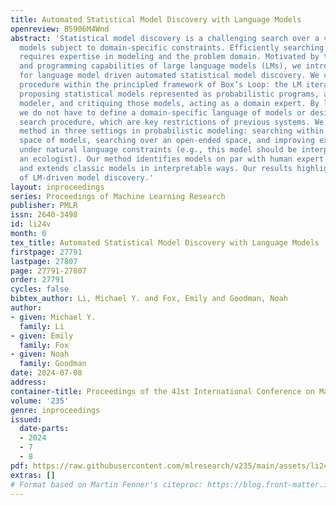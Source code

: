 ```yaml
---
title: Automated Statistical Model Discovery with Language Models
openreview: B5906M4Wnd
abstract: 'Statistical model discovery is a challenging search over a vast space of
  models subject to domain-specific constraints. Efficiently searching over this space
  requires expertise in modeling and the problem domain. Motivated by the domain knowledge
  and programming capabilities of large language models (LMs), we introduce a method
  for language model driven automated statistical model discovery. We cast our automated
  procedure within the principled framework of Box’s Loop: the LM iterates between
  proposing statistical models represented as probabilistic programs, acting as a
  modeler, and critiquing those models, acting as a domain expert. By leveraging LMs,
  we do not have to define a domain-specific language of models or design a handcrafted
  search procedure, which are key restrictions of previous systems. We evaluate our
  method in three settings in probabilistic modeling: searching within a restricted
  space of models, searching over an open-ended space, and improving expert models
  under natural language constraints (e.g., this model should be interpretable to
  an ecologist). Our method identifies models on par with human expert designed models
  and extends classic models in interpretable ways. Our results highlight the promise
  of LM-driven model discovery.'
layout: inproceedings
series: Proceedings of Machine Learning Research
publisher: PMLR
issn: 2640-3498
id: li24v
month: 0
tex_title: Automated Statistical Model Discovery with Language Models
firstpage: 27791
lastpage: 27807
page: 27791-27807
order: 27791
cycles: false
bibtex_author: Li, Michael Y. and Fox, Emily and Goodman, Noah
author:
- given: Michael Y.
  family: Li
- given: Emily
  family: Fox
- given: Noah
  family: Goodman
date: 2024-07-08
address:
container-title: Proceedings of the 41st International Conference on Machine Learning
volume: '235'
genre: inproceedings
issued:
  date-parts:
  - 2024
  - 7
  - 8
pdf: https://raw.githubusercontent.com/mlresearch/v235/main/assets/li24v/li24v.pdf
extras: []
# Format based on Martin Fenner's citeproc: https://blog.front-matter.io/posts/citeproc-yaml-for-bibliographies/
---
```

